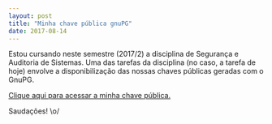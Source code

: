 ```yaml
---
layout: post
title: "Minha chave pública gnuPG"
date: 2017-08-14
---
```


Estou cursando neste semestre (2017/2) a disciplina de Segurança e Auditoria de Sistemas. Uma das tarefas da disciplina (no caso, a tarefa de hoje) envolve a disponibilização das nossas chaves públicas geradas com o GnuPG.

[Clique aqui para acessar a minha chave pública.](https://leodeliyannis.github.io/files/ldconstantin.key)

Saudações! \o/
